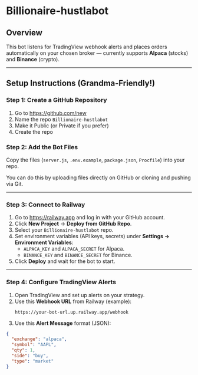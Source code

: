 # Billionaire-hustlabot

## Overview

This bot listens for TradingView webhook alerts and places orders automatically on your chosen broker — currently supports **Alpaca** (stocks) and **Binance** (crypto).

---

## Setup Instructions (Grandma-Friendly!)

### Step 1: Create a GitHub Repository

1. Go to https://github.com/new
2. Name the repo `Billionaire-hustlabot`
3. Make it Public (or Private if you prefer)
4. Create the repo

### Step 2: Add the Bot Files

Copy the files (`server.js`, `.env.example`, `package.json`, `Procfile`) into your repo.

You can do this by uploading files directly on GitHub or cloning and pushing via Git.

---

### Step 3: Connect to Railway

1. Go to https://railway.app and log in with your GitHub account.
2. Click **New Project** → **Deploy from GitHub Repo**.
3. Select your `Billionaire-hustlabot` repo.
4. Set environment variables (API keys, secrets) under **Settings → Environment Variables**:
    - `ALPACA_KEY` and `ALPACA_SECRET` for Alpaca.
    - `BINANCE_KEY` and `BINANCE_SECRET` for Binance.
5. Click **Deploy** and wait for the bot to start.

---

### Step 4: Configure TradingView Alerts

1. Open TradingView and set up alerts on your strategy.
2. Use this **Webhook URL** from Railway (example):
    ```
    https://your-bot-url.up.railway.app/webhook
    ```
3. Use this **Alert Message** format (JSON):

```json
{
  "exchange": "alpaca",
  "symbol": "AAPL",
  "qty": 1,
  "side": "buy",
  "type": "market"
}
